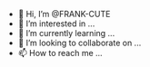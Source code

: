 - 👋 Hi, I’m @FRANK-CUTE
- 👀 I’m interested in ...
- 🌱 I’m currently learning ...
- 💞️ I’m looking to collaborate on ...
- 📫 How to reach me ...

<!---
FRANK-CUTE/FRANK-CUTE is a ✨ special ✨ repository because its `README.md` (this file) appears on your GitHub profile.
You can click the Preview link to take a look at your changes.
--->

